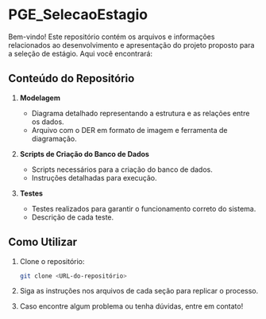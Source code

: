 # PGE_SelecaoEstagio

Bem-vindo! Este repositório contém os arquivos e informações relacionados ao desenvolvimento e apresentação do projeto proposto para a seleção de estágio. Aqui você encontrará:

## Conteúdo do Repositório

1. **Modelagem**  
   - Diagrama detalhado representando a estrutura e as relações entre os dados.
   - Arquivo com o DER em formato de imagem e ferramenta de diagramação.

2. **Scripts de Criação do Banco de Dados**  
   - Scripts necessários para a criação do banco de dados.
   - Instruções detalhadas para execução.

3. **Testes**  
   - Testes realizados para garantir o funcionamento correto do sistema.
   - Descrição de cada teste.

## Como Utilizar

1. Clone o repositório:
   ```bash
   git clone <URL-do-repositório>

2. Siga as instruções nos arquivos de cada seção para replicar o processo.

3. Caso encontre algum problema ou tenha dúvidas, entre em contato!
